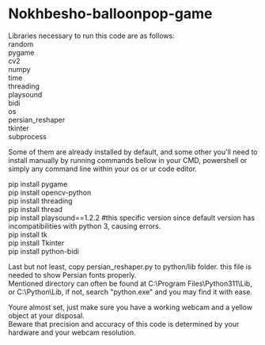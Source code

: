 # Nokhbesho-balloonpop-game
Libraries necessary to run this code are as follows:<br />
random<br />
pygame<br />
cv2<br />
numpy<br />
time<br />
threading<br />
playsound<br />
bidi<br />
os<br />
persian_reshaper<br />
tkinter<br />
subprocess<br />

Some of them are already installed by default, and some other you'll need to install manually by running commands bellow in your CMD, powershell or simply any command line within your os or ur code editor.<br />

pip install pygame<br />
pip install opencv-python<br />
pip install threading<br />
pip install thread<br />
pip install playsound==1.2.2   #this specific version since default version has incompatibilities with python 3, causing errors.<br />
pip install tk<br />
pip install Tkinter<br />
pip install python-bidi<br />

Last but not least, copy persian_reshaper.py to python/lib folder. this file is needed to show Persian fonts properly.<br />
Mentioned directory can often be found at C:\Program Files\Python311\Lib, or C:\Python\Lib, if not, search "python.exe" and you may find it with ease.<br />

Youre almost set, just make sure you have a working webcam and a yellow object at your disposal.<br />
Beware that precision and accuracy of this code is determined by your hardware and your webcam resolution.<br />
